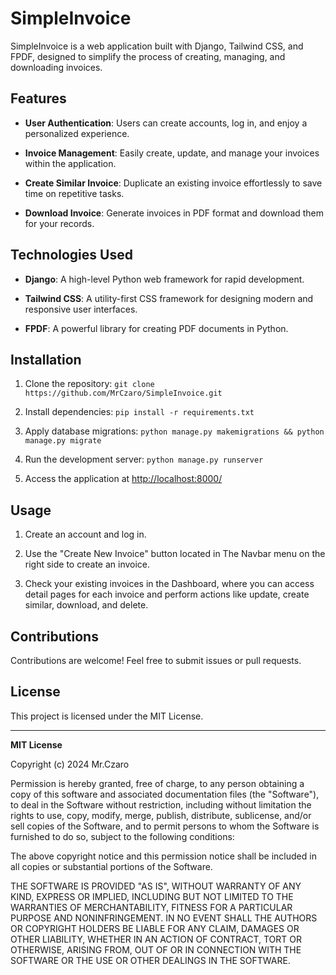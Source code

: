 # SimpleInvoice

SimpleInvoice is a web application built with Django, Tailwind CSS, and FPDF, designed to simplify the process of creating, managing, and downloading invoices.

## Features

- **User Authentication**: Users can create accounts, log in, and enjoy a personalized experience.

- **Invoice Management**: Easily create, update, and manage your invoices within the application.

- **Create Similar Invoice**: Duplicate an existing invoice effortlessly to save time on repetitive tasks.

- **Download Invoice**: Generate invoices in PDF format and download them for your records.

## Technologies Used

- **Django**: A high-level Python web framework for rapid development.

- **Tailwind CSS**: A utility-first CSS framework for designing modern and responsive user interfaces.

- **FPDF**: A powerful library for creating PDF documents in Python.

## Installation

1. Clone the repository: `git clone https://github.com/MrCzaro/SimpleInvoice.git`

2. Install dependencies: `pip install -r requirements.txt`

3. Apply database migrations: `python manage.py makemigrations && python manage.py migrate`

4. Run the development server: `python manage.py runserver`

5. Access the application at [http://localhost:8000/](http://localhost:8000/)

## Usage

1. Create an account and log in.

2. Use the "Create New Invoice" button located in The Navbar menu on the right side to create an invoice.

3. Check your existing invoices in the Dashboard, where you can access detail pages for each invoice and perform actions like update, create similar, download, and delete.

## Contributions

Contributions are welcome! Feel free to submit issues or pull requests.

## License

This project is licensed under the MIT License.

---

**MIT License**

Copyright (c) 2024 Mr.Czaro

Permission is hereby granted, free of charge, to any person obtaining a copy
of this software and associated documentation files (the "Software"), to deal
in the Software without restriction, including without limitation the rights
to use, copy, modify, merge, publish, distribute, sublicense, and/or sell
copies of the Software, and to permit persons to whom the Software is
furnished to do so, subject to the following conditions:

The above copyright notice and this permission notice shall be included in all
copies or substantial portions of the Software.

THE SOFTWARE IS PROVIDED "AS IS", WITHOUT WARRANTY OF ANY KIND, EXPRESS OR
IMPLIED, INCLUDING BUT NOT LIMITED TO THE WARRANTIES OF MERCHANTABILITY,
FITNESS FOR A PARTICULAR PURPOSE AND NONINFRINGEMENT. IN NO EVENT SHALL THE
AUTHORS OR COPYRIGHT HOLDERS BE LIABLE FOR ANY CLAIM, DAMAGES OR OTHER
LIABILITY, WHETHER IN AN ACTION OF CONTRACT, TORT OR OTHERWISE, ARISING FROM,
OUT OF OR IN CONNECTION WITH THE SOFTWARE OR THE USE OR OTHER DEALINGS IN THE
SOFTWARE.
